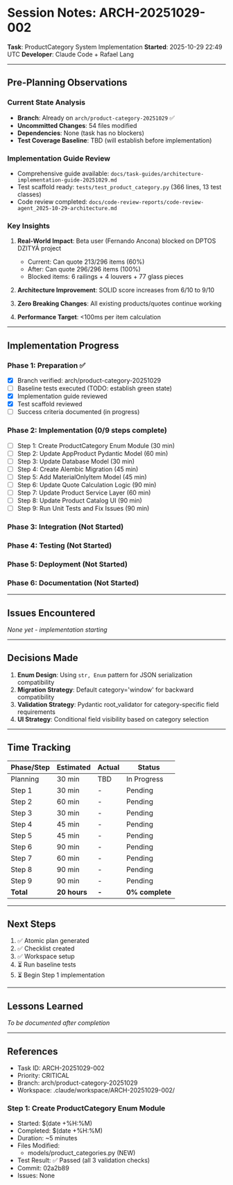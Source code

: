 # Session Notes: ARCH-20251029-002

**Task**: ProductCategory System Implementation
**Started**: 2025-10-29 22:49 UTC
**Developer**: Claude Code + Rafael Lang

---

## Pre-Planning Observations

### Current State Analysis
- **Branch**: Already on `arch/product-category-20251029` ✅
- **Uncommitted Changes**: 54 files modified
- **Dependencies**: None (task has no blockers)
- **Test Coverage Baseline**: TBD (will establish before implementation)

### Implementation Guide Review
- Comprehensive guide available: `docs/task-guides/architecture-implementation-guide-20251029.md`
- Test scaffold ready: `tests/test_product_category.py` (366 lines, 13 test classes)
- Code review completed: `docs/code-review-reports/code-review-agent_2025-10-29-architecture.md`

### Key Insights
1. **Real-World Impact**: Beta user (Fernando Ancona) blocked on DPTOS DZITYÁ project
   - Current: Can quote 213/296 items (60%)
   - After: Can quote 296/296 items (100%)
   - Blocked items: 6 railings + 4 louvers + 77 glass pieces

2. **Architecture Improvement**: SOLID score increases from 6/10 to 9/10
3. **Zero Breaking Changes**: All existing products/quotes continue working
4. **Performance Target**: <100ms per item calculation

---

## Implementation Progress

### Phase 1: Preparation ✅
- [x] Branch verified: arch/product-category-20251029
- [ ] Baseline tests executed (TODO: establish green state)
- [x] Implementation guide reviewed
- [x] Test scaffold reviewed
- [ ] Success criteria documented (in progress)

### Phase 2: Implementation (0/9 steps complete)
- [ ] Step 1: Create ProductCategory Enum Module (30 min)
- [ ] Step 2: Update AppProduct Pydantic Model (60 min)
- [ ] Step 3: Update Database Model (30 min)
- [ ] Step 4: Create Alembic Migration (45 min)
- [ ] Step 5: Add MaterialOnlyItem Model (45 min)
- [ ] Step 6: Update Quote Calculation Logic (90 min)
- [ ] Step 7: Update Product Service Layer (60 min)
- [ ] Step 8: Update Product Catalog UI (90 min)
- [ ] Step 9: Run Unit Tests and Fix Issues (90 min)

### Phase 3: Integration (Not Started)
### Phase 4: Testing (Not Started)
### Phase 5: Deployment (Not Started)
### Phase 6: Documentation (Not Started)

---

## Issues Encountered

*None yet - implementation starting*

---

## Decisions Made

1. **Enum Design**: Using `str, Enum` pattern for JSON serialization compatibility
2. **Migration Strategy**: Default category='window' for backward compatibility
3. **Validation Strategy**: Pydantic root_validator for category-specific field requirements
4. **UI Strategy**: Conditional field visibility based on category selection

---

## Time Tracking

| Phase/Step | Estimated | Actual | Status |
|-----------|-----------|--------|--------|
| Planning | 30 min | TBD | In Progress |
| Step 1 | 30 min | - | Pending |
| Step 2 | 60 min | - | Pending |
| Step 3 | 30 min | - | Pending |
| Step 4 | 45 min | - | Pending |
| Step 5 | 45 min | - | Pending |
| Step 6 | 90 min | - | Pending |
| Step 7 | 60 min | - | Pending |
| Step 8 | 90 min | - | Pending |
| Step 9 | 90 min | - | Pending |
| **Total** | **20 hours** | **-** | **0% complete** |

---

## Next Steps

1. ✅ Atomic plan generated
2. ✅ Checklist created
3. ✅ Workspace setup
4. ⏳ Run baseline tests
5. ⏳ Begin Step 1 implementation

---

## Lessons Learned

*To be documented after completion*

---

## References

- Task ID: ARCH-20251029-002
- Priority: CRITICAL
- Branch: arch/product-category-20251029
- Workspace: .claude/workspace/ARCH-20251029-002/

### Step 1: Create ProductCategory Enum Module
- Started: $(date +%H:%M)
- Completed: $(date +%H:%M)
- Duration: ~5 minutes
- Files Modified:
  * models/product_categories.py (NEW)
- Test Result: ✅ Passed (all 3 validation checks)
- Commit: 02a2b89
- Issues: None
